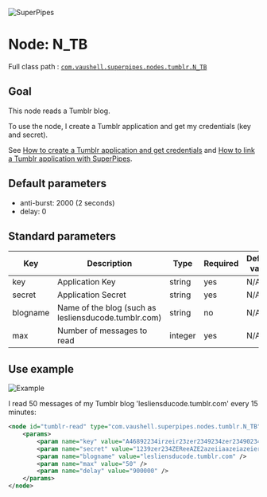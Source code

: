 ![SuperPipes](https://raw2.github.com/fabienvauchelles/superpipes/master/docs/images/logo_slogan238.png)


# Node: N_TB

Full class path : [`com.vaushell.superpipes.nodes.tumblr.N_TB`](../../superpipes/src/main/java/com/vaushell/superpipes/nodes/tumblr/N_TB.java)


## Goal

This node reads a Tumblr blog.

To use the node, I create a Tumblr application and get my credentials (key and secret).

See [How to create a Tumblr application and get credentials](../tutorials/Create_Tumblr_Application.md) and [How to link a Tumblr application with SuperPipes](../tutorials/Link_Tumblr_Application.md).


## Default parameters

* anti-burst: 2000 (2 seconds)
* delay: 0


## Standard parameters

Key | Description | Type | Required | Default value | Example value
 --- | --- | --- | --- | --- | ---
key | Application Key | string | yes | N/A | A46892234irzeir23zer2349234zer23490234
secret | Application Secret | string | yes | N/A | 1239zer234ZEReeAZE2azeiiaazeiazeier
blogname | Name of the blog (such as lesliensducode.tumblr.com) | string | no | N/A | lesliensducode.tumblr.com
max | Number of messages to read | integer | yes | N/A | 50


## Use example

![Example](https://raw2.github.com/fabienvauchelles/superpipes/master/docs/images/example_migrate_tumblr.png)

I read 50 messages of my Tumblr blog 'lesliensducode.tumblr.com' every 15 minutes:

```xml
<node id="tumblr-read" type="com.vaushell.superpipes.nodes.tumblr.N_TB">
    <params>
        <param name="key" value="A46892234irzeir23zer2349234zer23490234" />
        <param name="secret" value="1239zer234ZEReeAZE2azeiiaazeiazeier" />
        <param name="blogname" value="lesliensducode.tumblr.com" />
        <param name="max" value="50" />
        <param name="delay" value="900000" />
    </params>
</node>
```
